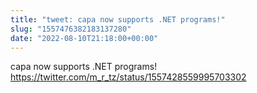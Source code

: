 ```yaml
---
title: "tweet: capa now supports .NET programs!"
slug: "1557476382183137280"
date: "2022-08-10T21:18:00+00:00"
---
```

capa now supports .NET programs! https://twitter.com/m_r_tz/status/1557428559995703302